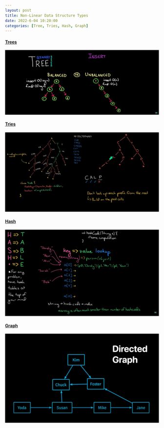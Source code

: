 ```yaml
---
layout: post
title: Non-Linear Data Structure Types
date: 2022-6-04 10:20:00
categories: [Tree, Tries, Hash, Graph]
---
```



#### [Trees](https://www.youtube.com/watch?v=oSWTXtMglKE+)
![alt](https://raw.githubusercontent.com/emirhanpehlevan/emirhanpehlevan.github.io/main/assets/trees.png)

#### [Tries](https://www.youtube.com/watch?v=zIjfhVPRZCg)
![alt](https://raw.githubusercontent.com/emirhanpehlevan/emirhanpehlevan.github.io/main/assets/tries.png)

#### [Hash](https://www.youtube.com/watch?v=shs0KM3wKv8)
![alt](https://raw.githubusercontent.com/emirhanpehlevan/emirhanpehlevan.github.io/main/assets/hash.png)

#### [Graph](https://www.youtube.com/watch?v=DBRW8nwZV-g)
![alt](https://raw.githubusercontent.com/emirhanpehlevan/emirhanpehlevan.github.io/main/assets/graph.png)
